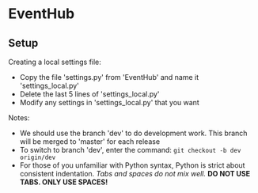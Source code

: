 EventHub
========

Setup
-----
Creating a local settings file:  
* Copy the file 'settings.py' from 'EventHub' and name it 
  'settings_local.py'
* Delete the last 5 lines of 'settings_local.py'
* Modify any settings in 'settings_local.py' that you want

Notes:  
* We should use the branch 'dev' to do development work. This branch 
  will be merged to 'master' for each release
* To switch to branch 'dev', enter the command: 
  `git checkout -b dev origin/dev`
* For those of you unfamiliar with Python syntax, Python is strict 
  about consistent indentation. _Tabs and spaces do not mix well._ 
  **DO NOT USE TABS. ONLY USE SPACES!**
